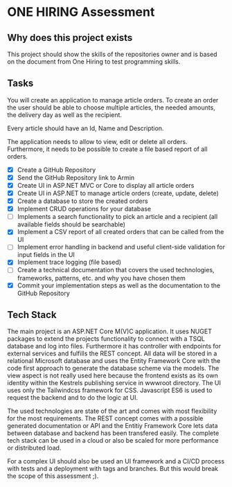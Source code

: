 # ONE HIRING Assessment

## Why does this project exists
This project should show the skills of the repositories owner and is based on the document from One Hiring to test programming skills.

## Tasks
You will create an application to manage article orders. To create an order the user should be able to 
choose multiple articles, the needed amounts, the delivery day as well as the recipient. 

Every article should have an Id, Name and Description.

The application needs to allow to view, edit or delete all orders. Furthermore, it needs to be possible to 
create a file based report of all orders.

- [X] Create a GitHub Repository
- [X] Send the GitHub Repository link to Armin
- [X] Create UI in ASP.NET MVC or Core to display all article orders
- [X] Create UI in ASP.NET to manage article orders (create, update, delete)
- [X] Create a database to store the created orders
- [X] Implement CRUD operations for your database
- [ ] Implements a search functionality to pick an article and a recipient (all available fields should be searchable)
- [X] Implement a CSV report of all created orders that can be called from the UI
- [ ] Implement error handling in backend and useful client-side validation for input fields in the UI
- [X] Implement trace logging (file based)
- [ ] Create a technical documentation that covers the used technologies, frameworks, patterns, etc. and why you have chosen them
- [X] Commit your implementation steps as well as the documentation to the GitHub Repository

## Tech Stack
The main project is an ASP.NET Core M(V)C application. It uses NUGET packages to extend the projects functionality to
connect with a TSQL database and log into files. Furthermore it has controller with endpoints for external services and fulfills the REST concept.
All data will be stored in a relational Microsoft database and uses the Entity Framework Core with the code first approach to generate the database scheme via the models. The view aspect is not really used here because the frontend exists as its own identity within the Kestrels publishing service in wwwroot directory.
The UI uses only the Tailwindcss framework for CSS. Javascript ES6 is used to request the backend and to do the logic at UI.

The used technologies are state of the art and comes with most flexibility for the most requirements. The REST concept comes with a possible generated documentation or API and the Entitiy Framework Core lets data between database and backend has been transfered easily. The complete tech stack can be used in a cloud or also be scaled for more performance or distributed load.

For a complex UI should also be used an UI framework and a CI/CD process with tests and a deployment with tags and branches. But this would break the scope of this assessment ;).

